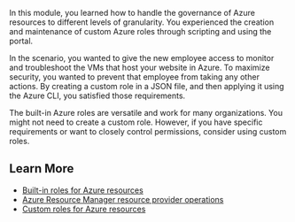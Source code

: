 In this module, you learned how to handle the governance of Azure resources to different levels of granularity. You experienced the creation and maintenance of custom Azure roles through scripting and using the portal.

In the scenario, you wanted to give the new employee access to monitor and troubleshoot the VMs that host your website in Azure. To maximize security, you wanted to prevent that employee from taking any other actions. By creating a custom role in a JSON file, and then applying it using the Azure CLI, you satisfied those requirements.

The built-in Azure roles are versatile and work for many organizations. You might not need to create a custom role. However, if you have specific requirements or want to closely control permissions, consider using custom roles.

## Learn More

- [Built-in roles for Azure resources](https://docs.microsoft.com/azure/role-based-access-control/built-in-roles)
- [Azure Resource Manager resource provider operations](https://docs.microsoft.com/azure/role-based-access-control/resource-provider-operations)
- [Custom roles for Azure resources](https://docs.microsoft.com/azure/role-based-access-control/custom-roles)
